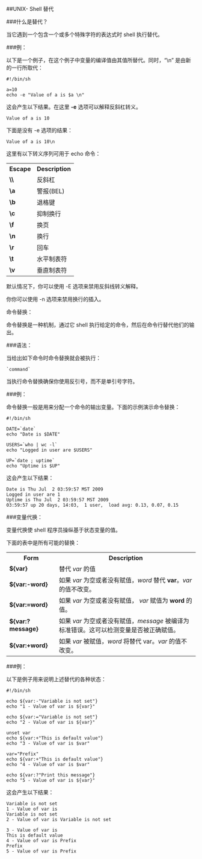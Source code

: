##UNIX- Shell 替代

###什么是替代？

当它遇到一个包含一个或多个特殊字符的表达式时 shell 执行替代。

###例：

以下是一个例子，在这个例子中变量的编译值由其值所替代。同时，“\n” 是由新的一行所取代：

    #!/bin/sh
    
    a=10
    echo -e "Value of a is $a \n"

这会产生以下结果。在这里 **-e** 选项可以解释反斜杠转义。

    Value of a is 10

下面是没有 -e 选项的结果：

    Value of a is 10\n

这里有以下转义序列可用于 echo 命令：

<table>
	<tr><th>Escape</th><th>Description</th></tr>
	<tr><td><strong>\\</strong></td><td>反斜杠</td></tr>
	<tr><td><strong>\a</strong></td><td>警报(BEL)</td></tr>
	<tr><td><strong>\b</strong></td><td>退格键</td></tr>
	<tr><td><strong>\c</strong></td><td>抑制换行</td></tr>
	<tr><td><strong>\f</strong></td><td>换页</td></tr>
	<tr><td><strong>\n</strong></td><td>换行</td></tr>
	<tr><td><strong>\r</strong></td><td>回车</td></tr>
	<tr><td><strong>\t</strong></td><td>水平制表符</td></tr>
	<tr><td><strong>\v</strong></td><td>垂直制表符</td></tr>
</table>

默认情况下，你可以使用 -E 选项来禁用反斜线转义解释。

你你可以使用 -n 选项来禁用换行的插入。

命令替换：

命令替换是一种机制，通过它 shell 执行给定的命令，然后在命令行替代他们的输出。

###语法：

当给出如下命令时命令替换就会被执行：

    `command`

当执行命令替换确保你使用反引号，而不是单引号字符。

###例：

命令替换一般是用来分配一个命令的输出变量。下面的示例演示命令替换：

    #!/bin/sh
    
    DATE=`date`
    echo "Date is $DATE"
    
    USERS=`who | wc -l`
    echo "Logged in user are $USERS"
    
    UP=`date ; uptime`
    echo "Uptime is $UP"

这会产生以下结果：

    Date is Thu Jul  2 03:59:57 MST 2009
    Logged in user are 1
    Uptime is Thu Jul  2 03:59:57 MST 2009
    03:59:57 up 20 days, 14:03,  1 user,  load avg: 0.13, 0.07, 0.15

###变量代换：

变量代换使 shell 程序员操纵基于状态变量的值。

下面的表中是所有可能的替换：

<table>
	<tr><th>Form</th><th>Description</th></tr>
	<tr><td><strong>${var}</strong></td><td>替代 <i>var</i> 的值</td></tr>
	<tr><td><strong>${var:-word}</strong></td><td>如果 <i>var</i> 为空或者没有赋值，<i>word</i> 替代 <b>var</b>。<i>var</i> 的值不改变。</td></tr>
	<tr><td><strong>${var:=word}</strong></td><td>如果 <i>var</i> 为空或者没有赋值， <i>var</i> 赋值为 <b>word</b> 的值。</td></tr>
	<tr><td><strong>${var:?message}</strong></td><td>如果 <i>var</i> 为空或者没有赋值，<i>message</i> 被编译为标准错误。这可以检测变量是否被正确赋值。</td></tr>
	<tr><td><strong>${var:+word}</strong></td><td>如果 <i>var</i> 被赋值，<i>word</i> 将替代 var。<i>var</i> 的值不改变。</td></tr></td></tr>
</table>

###例：

以下是例子用来说明上述替代的各种状态：
    
    #!/bin/sh
    
    echo ${var:-"Variable is not set"}
    echo "1 - Value of var is ${var}"
    
    echo ${var:="Variable is not set"}
    echo "2 - Value of var is ${var}"
    
    unset var
    echo ${var:+"This is default value"}
    echo "3 - Value of var is $var"
    
    var="Prefix"
    echo ${var:+"This is default value"}
    echo "4 - Value of var is $var"
    
    echo ${var:?"Print this message"}
    echo "5 - Value of var is ${var}"
    
这会产生以下结果：

    Variable is not set
    1 - Value of var is
    Variable is not set
    2 - Value of var is Variable is not set
    
    3 - Value of var is
    This is default value
    4 - Value of var is Prefix
    Prefix
    5 - Value of var is Prefix